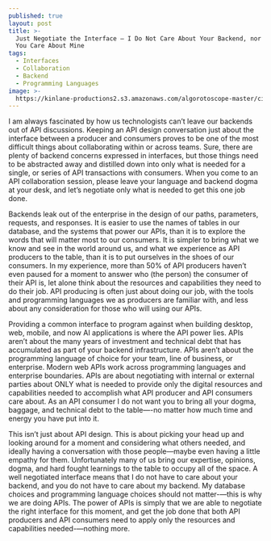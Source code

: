 ```yaml
---
published: true
layout: post
title: >-
  Just Negotiate the Interface — I Do Not Care About Your Backend, nor Should
  You Care About Mine
tags:
  - Interfaces
  - Collaboration
  - Backend
  - Programming Languages
image: >-
  https://kinlane-productions2.s3.amazonaws.com/algorotoscope-master/citizenship-fixing-cross.jpg
---
```

I am always fascinated by how us technologists can’t leave our backends out of API discussions. Keeping an API design conversation just about the interface between a producer and consumers proves to be one of the most difficult things about collaborating within or across teams. Sure, there are plenty of backend concerns expressed in interfaces, but those things need to be abstracted away and distilled down into only what is needed for a single, or series of API transactions with consumers. When you come to an API collaboration session, please leave your language and backend dogma at your desk, and let’s negotiate only what is needed to get this one job done.

Backends leak out of the enterprise in the design of our paths, parameters, requests, and responses. It is easier to use the names of tables in our database, and the systems that power our APIs, than it is to explore the words that will matter most to our consumers. It is simpler to bring what we know and see in the world around us, and what we experience as API producers to the table, than it is to put ourselves in the shoes of our consumers. In my experience, more than 50% of API producers haven’t even paused for a moment to answer who (the person) the consumer of their API is, let alone think about the resources and capabilities they need to do their job. API producing is often just about doing our job, with the tools and programming languages we as producers are familiar with, and less about any consideration for those who will using our APIs.

Providing a common interface to program against when building desktop, web, mobile, and now AI applications is where the API power lies. APIs aren’t about the many years of investment and technical debt that has accumulated as part of your backend infrastructure. APIs aren’t about the programming language of choice for your team, line of business, or enterprise. Modern web APIs work across programming languages and enterprise boundaries. APIs are about negotiating with internal or external parties about ONLY what is needed to provide only the digital resources and capabilities needed to accomplish what API producer and API consumers care about. As an API consumer I do not want you to bring all your dogma, baggage, and technical debt to the table—-no matter how much time and energy you have put into it.

This isn’t just about API design. This is about picking your head up and looking around for a moment and considering what others needed, and ideally having a conversation with those people—maybe even having a little empathy for them. Unfortunately many of us bring our expertise, opinions, dogma, and hard fought learnings to the table to occupy all of the space. A well negotiated interface means that I do not have to care about your backend, and you do not have to care about my backend. My database choices and programming language choices should not matter-—this is why we are doing APIs. The power of APIs is simply that we are able to negotiate the right interface for this moment, and get the job done that both API producers and API consumers need to apply only the resources and capabilities needed-—nothing more.